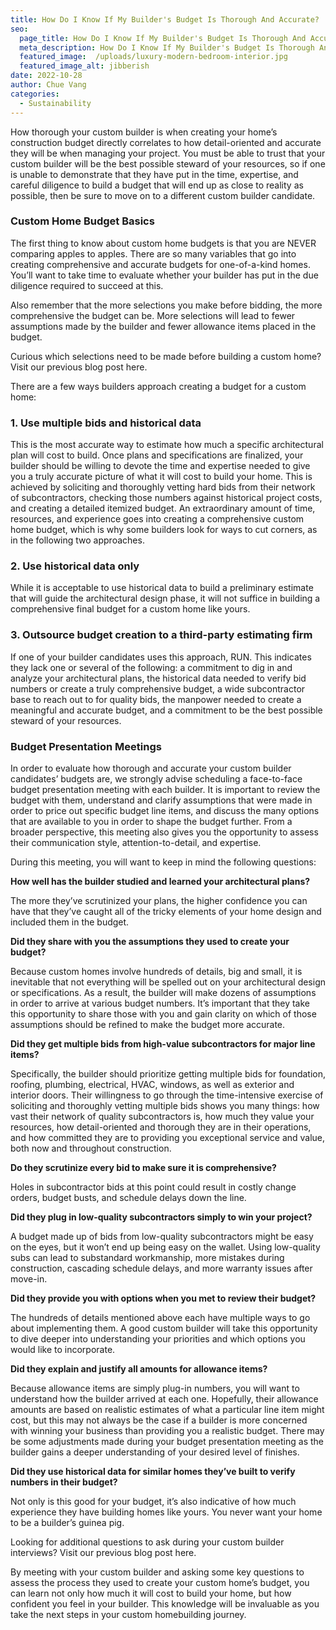```yaml
---
title: How Do I Know If My Builder's Budget Is Thorough And Accurate?
seo:
  page_title: How Do I Know If My Builder's Budget Is Thorough And Accurate?
  meta_description: How Do I Know If My Builder's Budget Is Thorough And Accurate?
  featured_image:  /uploads/luxury-modern-bedroom-interior.jpg
  featured_image_alt: jibberish
date: 2022-10-28
author: Chue Vang
categories:
  - Sustainability
---
```


How thorough your custom builder is when creating your home’s construction budget directly correlates to how detail-oriented and accurate they will be when managing your project. You must be able to trust that your custom builder will be the best possible steward of your resources, so if one is unable to demonstrate that they have put in the time, expertise, and careful diligence to build a budget that will end up as close to reality as possible, then be sure to move on to a different custom builder candidate.

### Custom Home Budget Basics

The first thing to know about custom home budgets is that you are NEVER comparing apples to apples. There are so many variables that go into creating comprehensive and accurate budgets for one-of-a-kind homes. You’ll want to take time to evaluate whether your builder has put in the due diligence required to succeed at this.

Also remember that the more selections you make before bidding, the more comprehensive the budget can be. More selections will lead to fewer assumptions made by the builder and fewer allowance items placed in the budget.

Curious which selections need to be made before building a custom home? Visit our previous blog post here.

There are a few ways builders approach creating a budget for a custom home:

### 1. Use multiple bids and historical data

This is the most accurate way to estimate how much a specific architectural plan will cost to build. Once plans and specifications are finalized, your builder should be willing to devote the time and expertise needed to give you a truly accurate picture of what it will cost to build your home. This is achieved by soliciting and thoroughly vetting hard bids from their network of subcontractors, checking those numbers against historical project costs, and creating a detailed itemized budget. An extraordinary amount of time, resources, and experience goes into creating a comprehensive custom home budget, which is why some builders look for ways to cut corners, as in the following two approaches.

### 2. Use historical data only

While it is acceptable to use historical data to build a preliminary estimate that will guide the architectural design phase, it will not suffice in building a comprehensive final budget for a custom home like yours.

### 3. Outsource budget creation to a third-party estimating firm

If one of your builder candidates uses this approach, RUN. This indicates they lack one or several of the following: a commitment to dig in and analyze your architectural plans, the historical data needed to verify bid numbers or create a truly comprehensive budget, a wide subcontractor base to reach out to for quality bids, the manpower needed to create a meaningful and accurate budget, and a commitment to be the best possible steward of your resources.

### Budget Presentation Meetings

In order to evaluate how thorough and accurate your custom builder candidates’ budgets are, we strongly advise scheduling a face-to-face budget presentation meeting with each builder. It is important to review the budget with them, understand and clarify assumptions that were made in order to price out specific budget line items, and discuss the many options that are available to you in order to shape the budget further. From a broader perspective, this meeting also gives you the opportunity to assess their communication style, attention-to-detail, and expertise.

During this meeting, you will want to keep in mind the following questions:

__How well has the builder studied and learned your architectural plans?__

The more they’ve scrutinized your plans, the higher confidence you can have that they’ve caught all of the tricky elements of your home design and included them in the budget.

__Did they share with you the assumptions they used to create your budget?__

Because custom homes involve hundreds of details, big and small, it is inevitable that not everything will be spelled out on your architectural design or specifications. As a result, the builder will make dozens of assumptions in order to arrive at various budget numbers. It’s important that they take this opportunity to share those with you and gain clarity on which of those assumptions should be refined to make the budget more accurate.

__Did they get multiple bids from high-value subcontractors for major line items?__

Specifically, the builder should prioritize getting multiple bids for foundation, roofing, plumbing, electrical, HVAC, windows, as well as exterior and interior doors. Their willingness to go through the time-intensive exercise of soliciting and thoroughly vetting multiple bids shows you many things: how vast their network of quality subcontractors is, how much they value your resources, how detail-oriented and thorough they are in their operations, and how committed they are to providing you exceptional service and value, both now and throughout construction.

__Do they scrutinize every bid to make sure it is comprehensive?__

Holes in subcontractor bids at this point could result in costly change orders, budget busts, and schedule delays down the line.

__Did they plug in low-quality subcontractors simply to win your project?__

A budget made up of bids from low-quality subcontractors might be easy on the eyes, but it won’t end up being easy on the wallet. Using low-quality subs can lead to substandard workmanship, more mistakes during construction, cascading schedule delays, and more warranty issues after move-in.

__Did they provide you with options when you met to review their budget?__

The hundreds of details mentioned above each have multiple ways to go about implementing them. A good custom builder will take this opportunity to dive deeper into understanding your priorities and which options you would like to incorporate.

__Did they explain and justify all amounts for allowance items?__

Because allowance items are simply plug-in numbers, you will want to understand how the builder arrived at each one. Hopefully, their allowance amounts are based on realistic estimates of what a particular line item might cost, but this may not always be the case if a builder is more concerned with winning your business than providing you a realistic budget. There may be some adjustments made during your budget presentation meeting as the builder gains a deeper understanding of your desired level of finishes.

__Did they use historical data for similar homes they’ve built to verify numbers in their budget?__

Not only is this good for your budget, it’s also indicative of how much experience they have building homes like yours. You never want your home to be a builder’s guinea pig.

Looking for additional questions to ask during your custom builder interviews? Visit our previous blog post here.

By meeting with your custom builder and asking some key questions to assess the process they used to create your custom home’s budget, you can learn not only how much it will cost to build your home, but how confident you feel in your builder. This knowledge will be invaluable as you take the next steps in your custom homebuilding journey.

